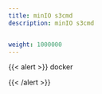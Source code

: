 ```yaml
---
title: minIO s3cmd
description: minIO s3cmd


weight: 1000000
---
```


{{< alert >}}
docker



{{< /alert >}}

